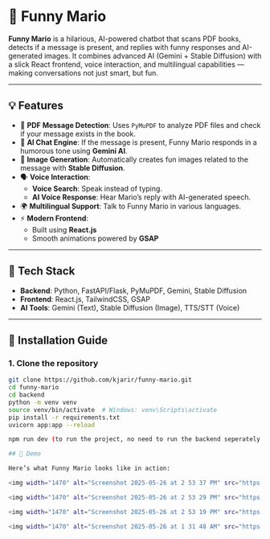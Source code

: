 # 🤖 Funny Mario

**Funny Mario** is a hilarious, AI-powered chatbot that scans PDF books, detects if a message is present, and replies with funny responses and AI-generated images. It combines advanced AI (Gemini + Stable Diffusion) with a slick React frontend, voice interaction, and multilingual capabilities — making conversations not just smart, but fun.

---

## 💡 Features

- 📘 **PDF Message Detection**: Uses `PyMuPDF` to analyze PDF files and check if your message exists in the book.
- 🤖 **AI Chat Engine**: If the message is present, Funny Mario responds in a humorous tone using **Gemini AI**.
- 🎨 **Image Generation**: Automatically creates fun images related to the message with **Stable Diffusion**.
- 🗣️ **Voice Interaction**: 
  - **Voice Search**: Speak instead of typing.
  - **AI Voice Response**: Hear Mario’s reply with AI-generated speech.
- 🌍 **Multilingual Support**: Talk to Funny Mario in various languages.
- ⚡ **Modern Frontend**:
  - Built using **React.js**
  - Smooth animations powered by **GSAP**

---

## 🧱 Tech Stack

- **Backend**: Python, FastAPI/Flask, PyMuPDF, Gemini, Stable Diffusion
- **Frontend**: React.js, TailwindCSS, GSAP
- **AI Tools**: Gemini (Text), Stable Diffusion (Image), TTS/STT (Voice)

---

## 🚀 Installation Guide

### 1. Clone the repository

```bash
git clone https://github.com/kjarir/funny-mario.git
cd funny-mario
cd backend
python -m venv venv
source venv/bin/activate  # Windows: venv\Scripts\activate
pip install -r requirements.txt
uvicorn app:app --reload

npm run dev (to run the project, no need to run the backend seperately it runs concureently!)

## 🎥 Demo

Here’s what Funny Mario looks like in action:

<img width="1470" alt="Screenshot 2025-05-26 at 2 53 37 PM" src="https://github.com/user-attachments/assets/10e34c0f-dc28-426e-a37b-530433444904" />

<img width="1470" alt="Screenshot 2025-05-26 at 2 53 29 PM" src="https://github.com/user-attachments/assets/4f714fd1-3917-4c75-b4a8-1b2de16e11f9" />

<img width="1470" alt="Screenshot 2025-05-26 at 2 53 19 PM" src="https://github.com/user-attachments/assets/ac72f69d-a638-4c39-abac-f38a8ffe6566" />

<img width="1470" alt="Screenshot 2025-05-26 at 1 31 48 AM" src="https://github.com/user-attachments/assets/5a60e9b7-d874-45dd-8439-ca18e3b8bba9" />



